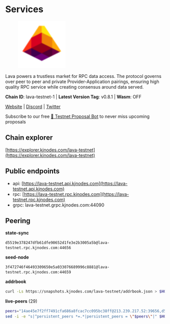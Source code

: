 # Services

<figure><img src="https://raw.githubusercontent.com/kj89/cosmos-images/main/logos/lava.png" width="150" alt=""><figcaption></figcaption></figure>

Lava powers a trustless market for RPC data access. The protocol  governs over peer to peer and private Provider-Application pairings,  ensuring high quality RPC service while creating consensus around data served.

**Chain ID**: lava-testnet-1 | **Latest Version Tag**: v0.8.1 | **Wasm**: OFF

[Website](https://lavanet.xyz) | [Discord](https://discord.com/invite/Tbk5NxTCdA) | [Twitter](https://twitter.com/lavanetxyz)



Subscribe to our free [🤖 Testnet Proposal Bot](https://t.me/kjnodes_testnet_proposal_bot) to never miss upcoming proposals


## Chain explorer
[https://explorer.kjnodes.com/lava-testnet](https://explorer.kjnodes.com/lava-testnet)

## Public endpoints

* api: [https://lava-testnet.api.kjnodes.com](https://lava-testnet.api.kjnodes.com)
* rpc: [https://lava-testnet.rpc.kjnodes.com](https://lava-testnet.rpc.kjnodes.com)
* grpc: lava-testnet.grpc.kjnodes.com:44090

## Peering

**state-sync**

```text
d5519e378247dfb61dfe90652d1fe3e2b3005a5b@lava-testnet.rpc.kjnodes.com:44656
```

**seed-node**

```text
3f472746f46493309650e5a033076689996c8881@lava-testnet.rpc.kjnodes.com:44659
```

**addrbook**
```bash
curl -Ls https://snapshots.kjnodes.com/lava-testnet/addrbook.json > $HOME/.lava/config/addrbook.json
```

**live-peers** (29)
```bash
peers="14ae45e7f2ff7491cfa686a8fcac7cc095bc38ff@213.239.217.52:39656,d5519e378247dfb61dfe90652d1fe3e2b3005a5b@65.109.68.190:44656,6ba3b6ec03839afffa64c83e18ff80a681f4968d@65.108.194.40:21756,07c557b393b235a7b004a4a32831e54092dc24a0@91.107.147.250:26656,24a2bb2d06343b0f74ed0a6dc1d409ce0d996451@188.40.98.169:27656,c36a4007590af64d3e0a6b4736812ca6f6219561@65.108.9.164:23556,e593c7a9ca61f5616119d6beb5bd8ef5dd28d62d@34.246.190.1:26656,4f97a7b7d386dc6cc4b4a7239cf76be3c507a1c8@173.212.243.149:26656,9057ee9d3d9b3c42c184dc89a7b2a07026b81a45@31.220.76.131:26656,5e068fccd370b2f2e5ab4240a304323af6385f1f@172.93.110.154:27656,eb7832932626c1c636d16e0beb49e0e4498fbd5e@65.108.231.124:20656,82c3a20fbc0d18b0982b183fb535eee7e03a72c9@207.180.248.217:28656,0a78dd75926983ba06de451480673487ffa1bcc1@199.175.98.106:26656,3a445bfdbe2d0c8ee82461633aa3af31bc2b4dc0@3.252.219.158:26656,32d0eaa31ab8f9c2779ce9272b7a68f3d15a8e6e@213.239.207.175:40656,38093a87129f828125be65e8969bb7ede682b26c@38.242.197.134:26656,122d58154d797c90323bb5424015136275bd98bf@135.181.90.135:26656,bb8c8cea499a1fa7e97922b5a9882c2360c6575a@176.103.222.21:26656,4634ca7cefe997035440df1095915ed255e81296@49.12.189.98:26656,7fb838681ff9855a634c7823de605fb4a5d22eba@65.108.144.202:26656,433be6210ad6350bebebad68ec50d3e0d90cb305@217.13.223.167:60856,df4a126e75dac4e7e2c4c7ea451a547c337a9f2a@46.4.253.147:26656,cb722cc36541920d3907cd67743db5444f53e80b@95.70.184.178:24656,75ed1e87b48d6e1ab341e3568708c9fb81743ffa@65.109.88.251:11036,c40182c2efc94ea0f3e97995f9e16259a6d51fdd@18.184.167.46:26656,a2e229bcc7fcd1b20bafe33f0c7ec8c1ed0167fa@46.4.53.209:36656,377370216f2c003b9d00118ec5373ed21f13aab3@185.16.39.19:35656,2e5ab5fc9ebf84aa2d2e5c707461e3ad0d59da80@146.19.24.242:26656,53cba364b17674a182a19bd0fd6fc06ffae488b0@161.97.133.186:26656"
sed -i -e "s|^persistent_peers *=.*|persistent_peers = \"$peers\"|" $HOME/.lava/config/config.toml
```

